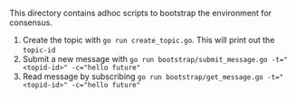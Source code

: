This directory contains adhoc scripts to bootstrap the environment for consensus.

1. Create the topic with `go run create_topic.go`. This will print out the `topic-id`
2. Submit a new message with `go run bootstrap/submit_message.go -t="<topid-id>" -c="hello future"`
3. Read message by subscribing `go run bootstrap/get_message.go -t="<topid-id>" -c="hello future"`